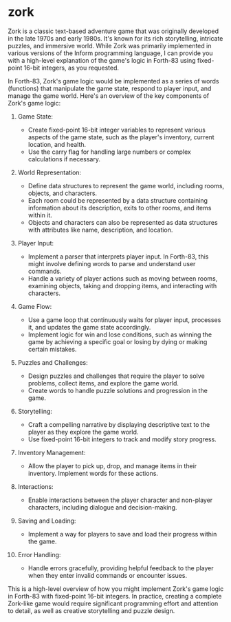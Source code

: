 # zork

Zork is a classic text-based adventure game that was originally developed in the late 1970s and early 1980s. It's known for its rich storytelling, intricate puzzles, and immersive world. While Zork was primarily implemented in various versions of the Inform programming language, I can provide you with a high-level explanation of the game's logic in Forth-83 using fixed-point 16-bit integers, as you requested.

In Forth-83, Zork's game logic would be implemented as a series of words (functions) that manipulate the game state, respond to player input, and manage the game world. Here's an overview of the key components of Zork's game logic:

1. Game State:
   - Create fixed-point 16-bit integer variables to represent various aspects of the game state, such as the player's inventory, current location, and health.
   - Use the carry flag for handling large numbers or complex calculations if necessary.

2. World Representation:
   - Define data structures to represent the game world, including rooms, objects, and characters.
   - Each room could be represented by a data structure containing information about its description, exits to other rooms, and items within it.
   - Objects and characters can also be represented as data structures with attributes like name, description, and location.

3. Player Input:
   - Implement a parser that interprets player input. In Forth-83, this might involve defining words to parse and understand user commands.
   - Handle a variety of player actions such as moving between rooms, examining objects, taking and dropping items, and interacting with characters.

4. Game Flow:
   - Use a game loop that continuously waits for player input, processes it, and updates the game state accordingly.
   - Implement logic for win and lose conditions, such as winning the game by achieving a specific goal or losing by dying or making certain mistakes.

5. Puzzles and Challenges:
   - Design puzzles and challenges that require the player to solve problems, collect items, and explore the game world.
   - Create words to handle puzzle solutions and progression in the game.

6. Storytelling:
   - Craft a compelling narrative by displaying descriptive text to the player as they explore the game world.
   - Use fixed-point 16-bit integers to track and modify story progress.

7. Inventory Management:
   - Allow the player to pick up, drop, and manage items in their inventory. Implement words for these actions.

8. Interactions:
   - Enable interactions between the player character and non-player characters, including dialogue and decision-making.

9. Saving and Loading:
   - Implement a way for players to save and load their progress within the game.

10. Error Handling:
    - Handle errors gracefully, providing helpful feedback to the player when they enter invalid commands or encounter issues.

This is a high-level overview of how you might implement Zork's game logic in Forth-83 with fixed-point 16-bit integers. In practice, creating a complete Zork-like game would require significant programming effort and attention to detail, as well as creative storytelling and puzzle design.
